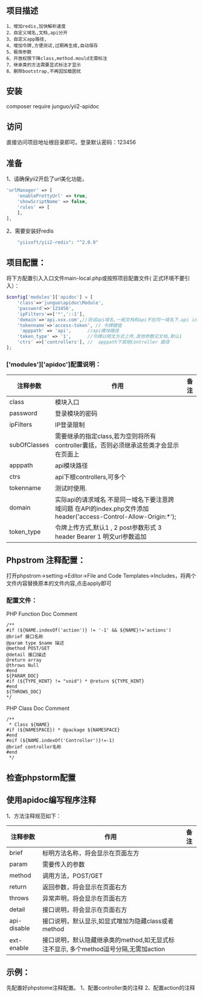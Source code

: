 ## 项目描述
    1、增加redis,加快解析速度
    2、自定义域名,文档,api分开
    3、自定义app路径,
    4、增加令牌,方便测试,过期再生成,自动保存
    5、极简参数
    6、开放权限下降class,method.mould无需标注
    7、继承类的方法需要显式标注才显示
    8、删除bootstrap,不再因加载困扰
## 安装
composer require junguo/yii2-apidoc

## 访问
直接访问项目地址根目录即可。登录默认密码：123456

## 准备
1、请确保yii2开启了url美化功能，
``` php
'urlManager' => [
    'enablePrettyUrl' => true,
    'showScriptName' => false,
    'rules' => [
    ],
],
```
2、需要安装好redis
``` php
    "yiisoft/yii2-redis": "^2.0.9"
```
## 项目配置：
将下方配置引入入口文件main-local.php或按照项目配置文件( 正式环境不要引入）：
``` php
$config['modules']['apidoc'] = [
    'class'=>'junguo\apidoc\Module',
    'password'=>'123456',
    'ipFilters'=>['*','::1'],
    'domain'=>'api.xxx.com',//测试api域名,一般文档和api不在同一域名下.api index.php头部添加header('access-Control-Allow-Origin:*'); ,否则会出现跨域问题
    'tokenname'=>'access-token', // 令牌键值
     'apppath' => 'api',      //api模块路径
    'token_type' => '1',      //令牌以明文方式上传,其他参数见文档,默认1
    'ctrs' =>['controllers'], //  apppath下其他Controller 路径
];

```

### ['modules']['apidoc']配置说明：

  注释参数  | 作用 | 备注
  ------------- | ------------- |  -------------
  class  | 模块入口 |
  password | 登录模块的密码 |
  ipFilters | IP登录限制 |
  subOfClasses | 需要继承的指定class,若为空则将所有controller囊括，否则必须继承这些类才会显示在页面上
  apppath    |api模块路径
  ctrs      | api下根controllers,可多个
  tokenname  | 测试时使用.
  domain  | 实际api的请求域名  不是同一域名下要注意跨域问题 在API的index.php文件添加 header('access-Control-Allow-Origin:*');
  token_type    | 令牌上传方式,默认1 ,  2 post参数形式  3 header Bearer 1 明文url参数追加 
## Phpstrom 注释配置：
打开phpstrom->setting->Editor->File and Code Templates->Includes，将两个文件内容替换原本的文件内容,点击apply即可

### 配置文件：
PHP Function Doc Comment
```
/**
#if (${NAME.indexOf('action')} != '-1' && ${NAME}!='actions')
@brief 接口名称
@param type $name 描述
@method POST/GET
@detail 接口描述
@return array
@throws Null
#end
${PARAM_DOC}
#if (${TYPE_HINT} != "void") * @return ${TYPE_HINT}
#end
${THROWS_DOC}
*/
```

PHP Class Doc Comment
```
/**
 * Class ${NAME}
#if (${NAMESPACE}) * @package ${NAMESPACE}
#end
#eif (${NAME.indexOf('Controller')}!=-1)
@brief controller名称
#end
 */
```

## 检查phpstorm配置


## 使用apidoc编写程序注释

1、方法注释规范如下：

  注释参数  | 作用 | 备注
  ------------- | ------------- |  -------------
 brief         | 标明方法名称，将会显示在页面左方      |
 param        | 需要传入的参数 
 method        | 调用方法，POST/GET      |
 return        | 返回参数，将会显示在页面右方      |
 throws        | 异常声明，将会显示在页面右方      |
 detail        | 接口说明，将会显示在页面右方      |
 api-disable   | 接口说明，默认显示,如显式增加为隐藏class或者method      |
 ext-enable    | 接口说明，默认隐藏继承类的method,如无显式标注不显示, 多个method逗号分隔,无需加action     |

## 示例：
先配置好phpstome注释配置。
1、配置controller类的注释
2、配置action的注释


